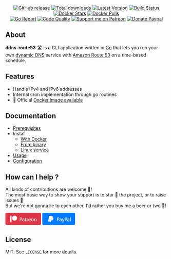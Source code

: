 <p align="center">
  <a href="https://github.com/crazy-max/ddns-route53/releases/latest"><img src="https://img.shields.io/github/release/crazy-max/ddns-route53.svg?style=flat-square" alt="GitHub release"></a>
  <a href="https://github.com/crazy-max/ddns-route53/releases/latest"><img src="https://img.shields.io/github/downloads/crazy-max/ddns-route53/total.svg?style=flat-square" alt="Total downloads"></a>
  <a href="https://hub.docker.com/r/crazymax/ddns-route53/"><img src="https://img.shields.io/badge/dynamic/json.svg?label=version&query=$.results[1].name&url=https://hub.docker.com/v2/repositories/crazymax/ddns-route53/tags&style=flat-square" alt="Latest Version"></a>
  <a href="https://github.com/crazy-max/ddns-route53/actions"><img src="https://github.com/crazy-max/ddns-route53/workflows/build/badge.svg" alt="Build Status"></a>
  <a href="https://hub.docker.com/r/crazymax/ddns-route53/"><img src="https://img.shields.io/docker/stars/crazymax/ddns-route53.svg?style=flat-square" alt="Docker Stars"></a>
  <a href="https://hub.docker.com/r/crazymax/ddns-route53/"><img src="https://img.shields.io/docker/pulls/crazymax/ddns-route53.svg?style=flat-square" alt="Docker Pulls"></a>
  <br /><a href="https://goreportcard.com/report/github.com/crazy-max/ddns-route53"><img src="https://goreportcard.com/badge/github.com/crazy-max/ddns-route53?style=flat-square" alt="Go Report"></a>
  <a href="https://www.codacy.com/app/crazy-max/ddns-route53"><img src="https://img.shields.io/codacy/grade/93db381dca8b441cb69b45b75f5e10ed.svg?style=flat-square" alt="Code Quality"></a>
  <a href="https://www.patreon.com/crazymax"><img src="https://img.shields.io/badge/donate-patreon-f96854.svg?logo=patreon&style=flat-square" alt="Support me on Patreon"></a>
  <a href="https://www.paypal.me/crazyws"><img src="https://img.shields.io/badge/donate-paypal-00457c.svg?logo=paypal&style=flat-square" alt="Donate Paypal"></a>
</p>

## About

**ddns-route53** :motorway: is a CLI application written in [Go](https://golang.org/) that lets you run your own [dynamic DNS](https://en.wikipedia.org/wiki/Dynamic_DNS) service with [Amazon Route 53](https://aws.amazon.com/route53/) on a time-based schedule.

## Features

* Handle IPv4 and IPv6 addresses
* Internal cron implementation through go routines
* :whale: Official [Docker image available](doc/install/docker.md)

## Documentation

* [Prerequisites](doc/prerequisites.md)
* Install
  * [With Docker](doc/install/docker.md)
  * [From binary](doc/install/binary.md)
  * [Linux service](doc/install/linux-service.md)
* [Usage](doc/usage.md)
* [Configuration](doc/configuration.md)

## How can I help ?

All kinds of contributions are welcome :raised_hands:!<br />
The most basic way to show your support is to star :star2: the project, or to raise issues :speech_balloon:<br />
But we're not gonna lie to each other, I'd rather you buy me a beer or two :beers:!

[![Support me on Patreon](.res/patreon.png)](https://www.patreon.com/crazymax) 
[![Paypal Donate](.res/paypal.png)](https://www.paypal.me/crazyws)

## License

MIT. See `LICENSE` for more details.

